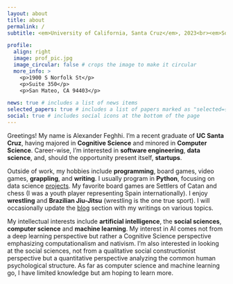 ```yaml
---
layout: about
title: about
permalink: /
subtitle: <em>University of California, Santa Cruz</em>, 2023<br><em>Software Engineer</em>, Jumbula

profile:
  align: right
  image: prof_pic.jpg
  image_circular: false # crops the image to make it circular
  more_info: >
    <p>1900 S Norfolk St</p>
    <p>Suite 350</p>
    <p>San Mateo, CA 94403</p>

news: true # includes a list of news items
selected_papers: true # includes a list of papers marked as "selected={true}"
social: true # includes social icons at the bottom of the page
---
```


Greetings! My name is Alexander Feghhi. I’m a recent graduate of **UC Santa Cruz**, having majored in **Cognitive Science** and minored in **Computer Science**. Career-wise, I’m interested in **software engineering**, **data science**, and, should the opportunity present itself, **startups**.

Outside of work, my hobbies include **programming**, board games, video games, **grappling**, and **writing**. I usually program in **Python**, focusing on data science [projects](/projects/). My favorite board games are Settlers of Catan and chess (I was a youth player representing Spain internationally). I enjoy **wrestling** and **Brazilian Jiu-Jitsu** (wrestling is the one true sport). I will occasionally update the [blog](/blog/) section with my writings on various topics.

My intellectual interests include **artificial intelligence**, the **social sciences**, **computer science** and **machine learning**. My interest in AI comes not from a deep learning perspective but rather a Cognitive Science perspective emphasizing computationalism and nativism. I’m also interested in looking at the social sciences, not from a qualitative social constructionist perspective but a quantitative perspective analyzing the common human psychological structure. As far as computer science and machine learning go, I have limited knowledge but am hoping to learn more.
